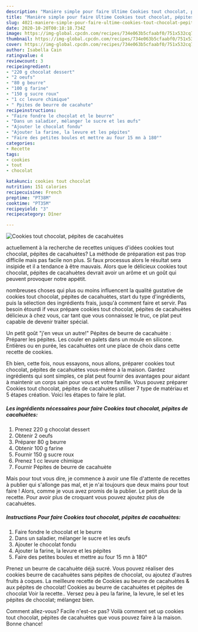 ```yaml
---
description: "Manière simple pour faire Ultime Cookies tout chocolat, pépites de cacahuètes"
title: "Manière simple pour faire Ultime Cookies tout chocolat, pépites de cacahuètes"
slug: 4021-maniere-simple-pour-faire-ultime-cookies-tout-chocolat-pepites-de-cacahuetes
date: 2020-10-20T00:18:18.734Z
image: https://img-global.cpcdn.com/recipes/734e063b5cfaabf0/751x532cq70/cookies-tout-chocolat-pepites-de-cacahuetes-photo-principale-de-la-recette.jpg
thumbnail: https://img-global.cpcdn.com/recipes/734e063b5cfaabf0/751x532cq70/cookies-tout-chocolat-pepites-de-cacahuetes-photo-principale-de-la-recette.jpg
cover: https://img-global.cpcdn.com/recipes/734e063b5cfaabf0/751x532cq70/cookies-tout-chocolat-pepites-de-cacahuetes-photo-principale-de-la-recette.jpg
author: Isabella Cain
ratingvalue: 4
reviewcount: 3
recipeingredient:
- "220 g chocolat dessert"
- "2 oeufs"
- "80 g beurre"
- "100 g farine"
- "150 g sucre roux"
- "1 cc levure chimique"
- " Ppites de beurre de cacahute"
recipeinstructions:
- "Faire fondre le chocolat et le beurre"
- "Dans un saladier, mélanger le sucre et les œufs"
- "Ajouter le chocolat fondu"
- "Ajouter la farine, la levure et les pépites"
- "Faire des petites boules et mettre au four 15 mn à 180°"
categories:
- Recette
tags:
- cookies
- tout
- chocolat

katakunci: cookies tout chocolat 
nutrition: 151 calories
recipecuisine: French
preptime: "PT38M"
cooktime: "PT35M"
recipeyield: "3"
recipecategory: Dîner

---
```



![Cookies tout chocolat, pépites de cacahuètes](https://img-global.cpcdn.com/recipes/734e063b5cfaabf0/751x532cq70/cookies-tout-chocolat-pepites-de-cacahuetes-photo-principale-de-la-recette.jpg)

actuellement à la recherche de recettes uniques d'idées cookies tout chocolat, pépites de cacahuètes? La méthode de préparation est pas trop difficile mais pas facile non plus. Si faux processus alors le résultat sera insipide et il a tendance à être mauvais. Alors que le délicieux cookies tout chocolat, pépites de cacahuètes devrait avoir un arôme et un goût qui peuvent provoquer notre appétit.

nombreuses choses qui plus ou moins influencent la qualité gustative de cookies tout chocolat, pépites de cacahuètes, start du type d'ingrédients, puis la sélection des ingrédients frais, jusqu'à comment faire et servir. Pas besoin étourdi if veux prépare cookies tout chocolat, pépites de cacahuètes délicieux à chez vous, car tant que vous connaissez le truc, ce plat peut capable de devenir traiter spécial.

Un petit goût &#34;j&#39;en veux un autre!&#34; Pépites de beurre de cacahuète : Préparer les pépites. Les couler en palets dans un moule en silicone. Entières ou en purée, les cacahuètes ont une place de choix dans cette recette de cookies.


Eh bien, cette fois, nous essayons, nous allons, préparer cookies tout chocolat, pépites de cacahuètes vous-même à la maison. Gardez ingrédients qui sont simples, ce plat peut fournir des avantages pour aidant à maintenir un corps sain pour vous et votre famille. Vous pouvez préparer Cookies tout chocolat, pépites de cacahuètes utiliser 7 type de matériau et 5 étapes création. Voici les étapes to faire le plat.

<!--inarticleads1-->

##### Les ingrédients nécessaires pour faire Cookies tout chocolat, pépites de cacahuètes:

1. Prenez 220 g chocolat dessert
1. Obtenir 2 oeufs
1. Préparer 80 g beurre
1. Obtenir 100 g farine
1. Fournir 150 g sucre roux
1. Prenez 1 cc levure chimique
1. Fournir  Pépites de beurre de cacahuète


Mais pour tout vous dire, je commence à avoir une file d&#39;attente de recettes à publier qui s&#39;allonge pas mal, et je n&#39;ai toujours que deux mains pour tout faire ! Alors, comme je vous avez promis de la publier. Le petit plus de la recette. Pour avoir plus de croquant vous pouvez ajoutez plus de cacahuètes. 

<!--inarticleads2-->

##### Instructions Pour faire Cookies tout chocolat, pépites de cacahuètes:

1. Faire fondre le chocolat et le beurre
1. Dans un saladier, mélanger le sucre et les œufs
1. Ajouter le chocolat fondu
1. Ajouter la farine, la levure et les pépites
1. Faire des petites boules et mettre au four 15 mn à 180°


Prenez un beurre de cacahuète déjà sucré. Vous pouvez réaliser des cookies beurre de cacahuètes sans pépites de chocolat, ou ajoutez d&#39;autres fruits à coques. La meilleure recette de Cookies au beurre de cacahuètes &amp; aux pépites de chocolat! Cookies au beurre de cacahuètes et pépites de chocolat Voir la recette.. Versez peu à peu la farine, la levure, le sel et les pépites de chocolat; mélangez bien. 


Comment allez-vous? Facile n'est-ce pas? Voilà comment set up cookies tout chocolat, pépites de cacahuètes que vous pouvez faire à la maison. Bonne chance!
